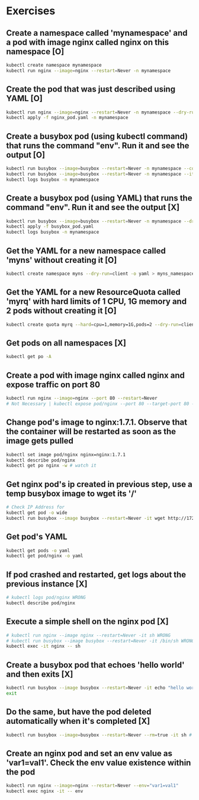 # Exercises

## Create a namespace called 'mynamespace' and a pod with image nginx called nginx on this namespace [O]
```bash
kubectl create namespace mynamespace
kubectl run nginx --image=nginx --restart=Never -n mynamespace
```

## Create the pod that was just described using YAML [O]
```bash
kubectl run nginx --image=nginx --restart=Never -n mynamespace --dry-run=client -o yaml > nginx_pod.yaml
kubectl apply -f nginx_pod.yaml -n mynamespace
```

## Create a busybox pod (using kubectl command) that runs the command "env". Run it and see the output [O]
```bash
kubectl run busybox --image=busybox --restart=Never -n mynamespace --command -- env
kubectl run busybox --image=busybox --restart=Never -n mynamespace --it env
kubectl logs busybox -n mynamespace
```

## Create a busybox pod (using YAML) that runs the command "env". Run it and see the output [X]
```bash
kubectl run busybox --image=busybox --restart=Never -n mynamespace --dry-run=client -o yaml --command -- env > busybox_pod.yaml
kubectl apply -f busybox_pod.yaml
kubectl logs busybox -n mynamespace
```

## Get the YAML for a new namespace called 'myns' without creating it [O]
```bash
kubectl create namespace myns --dry-run=client -o yaml > myns_namespace.yaml
```

## Get the YAML for a new ResourceQuota called 'myrq' with hard limits of 1 CPU, 1G memory and 2 pods without creating it [O]
```bash
kubectl create quota myrq --hard=cpu=1,memory=1G,pods=2 --dry-run=client -o yaml > myrq_quota.yaml
```

## Get pods on all namespaces [X]
```bash
kubectl get po -A
```

## Create a pod with image nginx called nginx and expose traffic on port 80
```bash
kubectl run nginx --image=nginx --port 80 --restart=Never
# Not Necessary | kubectl expose pod/nginx --port 80 --target-port 80 --type NodePort --name nginx-nodeport 
```

## Change pod's image to nginx:1.7.1. Observe that the container will be restarted as soon as the image gets pulled
```bash
kubectl set image pod/nginx nginx=nginx:1.7.1
kubectl describe pod/nginx
kubectl get po nginx -w # watch it
```

## Get nginx pod's ip created in previous step, use a temp busybox image to wget its '/'
```bash
# Check IP Address for
kubectl get pod -o wide 
kubectl run busybox --image busybox --restart=Never -it wget http://172.17.0.4/
```

## Get pod's YAML
```bash
kubectl get pods -o yaml
kubectl get pod/nginx -o yaml
```

## If pod crashed and restarted, get logs about the previous instance [X]
```bash
# kubectl logs pod/nginx WRONG
kubectl describe pod/nginx
```

## Execute a simple shell on the nginx pod [X]
```bash
# kubectl run nginx --image nginx --restart=Never -it sh WRONG
# kubectl run busybox --image busybox --restart=Never -it /bin/sh WRONG
kubectl exec -it nginx -- sh
```

## Create a busybox pod that echoes 'hello world' and then exits [X]
```bash
kubectl run busybox --image busybox --restart=Never -it echo "hello world"
exit
```

## Do the same, but have the pod deleted automatically when it's completed [X]
```bash
kubectl run busybox --image=busybox --restart=Never --rm=true -it sh # WRONG
```

## Create an nginx pod and set an env value as 'var1=val1'. Check the env value existence within the pod
```bash
kubectl run nginx --image=nginx --restart=Never --env="var1=val1"
kubectl exec nginx -it -- env
```


